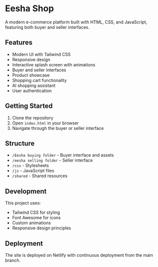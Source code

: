 # Eesha Shop

A modern e-commerce platform built with HTML, CSS, and JavaScript, featuring both buyer and seller interfaces.

## Features

- Modern UI with Tailwind CSS
- Responsive design
- Interactive splash screen with animations
- Buyer and seller interfaces
- Product showcase
- Shopping cart functionality
- AI shopping assistant
- User authentication

## Getting Started

1. Clone the repository
2. Open `index.html` in your browser
3. Navigate through the buyer or seller interface

## Structure

- `/Eesha buying folder` - Buyer interface and assets
- `/eesha selling folder` - Seller interface
- `/css` - Stylesheets
- `/js` - JavaScript files
- `/shared` - Shared resources

## Development

This project uses:
- Tailwind CSS for styling
- Font Awesome for icons
- Custom animations
- Responsive design principles

## Deployment

The site is deployed on Netlify with continuous deployment from the main branch.
